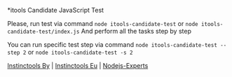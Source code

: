 *itools Candidate JavaScript Test

Please, run test via command `node itools-candidate-test` or `node itools-candidate-test/index.js`
And perform all the tasks step by step

You can run specific test step via command `node itools-candidate-test --step 2` or `node itools-candidate-test -s 2`

[Instinctools By](http://www.instinctools.by) | [Instinctools Eu](http://www.instinctools.eu) | [Nodejs-Experts](http://nodejs-experts.com)